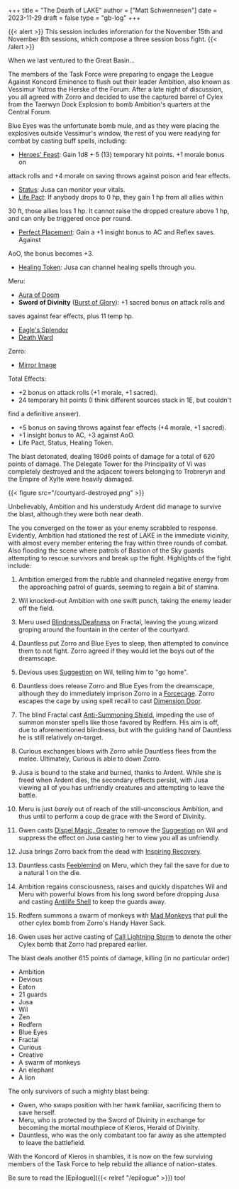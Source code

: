 +++
title = "The Death of LAKE"
author = ["Matt Schwennesen"]
date = 2023-11-29
draft = false
type = "gb-log"
+++

{{< alert >}}
This session includes information for the November 15th and November 8th
sessions, which compose a three session boss fight.
{{< /alert >}}



When we last ventured to the Great Basin...

The members of the Task Force were preparing to engage the League Against
Koncord Eminence to flush out their leader Ambition, also known as Vessimur
Yutros the Herske of the Forum. After a late night of discussion, you all
agreed with Zorro and decided to use the captured barrel of Cylex from the
Taerwyn Dock Explosion to bomb Ambition's quarters at the Central Forum.

Blue Eyes was the unfortunate bomb mule, and as they were placing the explosives
outside Vessimur's window, the rest of you were readying for combat by casting
buff spells, including:

-   [Heroes' Feast](https://aonprd.com/SpellDisplay.aspx?ItemName=Heroes%27%20Feast): Gain 1d8 + 5 (13) temporary hit points. +1 morale bonus on

attack rolls and +4 morale on saving throws against poison and fear effects.

-   [Status](https://aonprd.com/SpellDisplay.aspx?ItemName=Status): Jusa can monitor your vitals.
-   [Life Pact](https://aonprd.com/SpellDisplay.aspx?ItemName=Life%20Pact): If anybody drops to 0 hp, they gain 1 hp from all allies within

30 ft, those allies loss 1 hp. It cannot raise the dropped creature above 1
hp, and can only be triggered once per round.

-   [Perfect Placement](https://aonprd.com/SpellDisplay.aspx?ItemName=Perfect%20Placement): Gain a +1 insight bonus to AC and Reflex saves. Against

AoO, the bonus becomes +3.

-   [Healing Token](https://aonprd.com/SpellDisplay.aspx?ItemName=Healing%20Token): Jusa can channel healing spells through you.

Meru:

-   [Aura of Doom](https://aonprd.com/SpellDisplay.aspx?ItemName=Aura%20of%20Doom)
-   **Sword of Divinity** ([Burst of Glory](https://aonprd.com/SpellDisplay.aspx?ItemName=Burst%20of%20Glory)): +1 sacred bonus on attack rolls and

saves against fear effects, plus 11 temp hp.

-   [Eagle's Splendor](https://aonprd.com/SpellDisplay.aspx?ItemName=Eagle%27s%20Splendor)
-   [Death Ward](https://aonprd.com/SpellDisplay.aspx?ItemName=Death%20Ward)

Zorro:

-   [Mirror Image](https://aonprd.com/SpellDisplay.aspx?ItemName=Mirror%20Image)

Total Effects:

-   +2 bonus on attack rolls (+1 morale, +1 sacred).
-   24 temporary hit points (I think different sources stack in 1E, but couldn't

find a definitive answer).

-   +5 bonus on saving throws against fear effects (+4 morale, +1 sacred).
-   +1 insight bonus to AC, +3 against AoO.
-   Life Pact, Status, Healing Token.

The blast detonated, dealing 180d6 points of damage for a total of 620 points of
damage. The Delegate Tower for the Principality of Vi was completely destroyed
and the adjacent towers belonging to Trobreryn and the Empire of Xylte were
heavily damaged.

{{< figure src="/courtyard-destroyed.png" >}}

Unbelievably, Ambition and his understudy Ardent did manage to survive the
blast, although they were both near death.

The you converged on the tower as your enemy scrabbled to response. Evidently,
Ambition had stationed the rest of LAKE in the immediate vicinity, with almost
every member entering the fray within three rounds of combat. Also flooding the
scene where patrols of Bastion of the Sky guards attempting to rescue survivors
and break up the fight. Highlights of the fight include:

1.  Ambition emerged from the rubble and channeled negative energy from the
    approaching patrol of guards, seeming to regain a bit of stamina.

2.  Wil knocked-out Ambition with one swift punch, taking the enemy leader off
    the field.

3.  Meru used [Blindness/Deafness](https://aonprd.com/SpellDisplay.aspx?ItemName=Blindness/Deafness) on Fractal, leaving the young wizard groping
    around the fountain in the center of the courtyard.

4.  Dauntless put Zorro and Blue Eyes to sleep, then attempted to convince them
    to not fight. Zorro agreed if they would let the boys out of the dreamscape.

5.  Devious uses [Suggestion](https://aonprd.com/SpellDisplay.aspx?ItemName=Suggestion) on Wil, telling him to "go home".

6.  Dauntless does release Zorro and Blue Eyes from the dreamscape, although they
    do immediately imprison Zorro in a [Forcecage](https://aonprd.com/SpellDisplay.aspx?ItemName=Forcecage). Zorro escapes the cage by using
    spell recall to cast [Dimension Door](https://aonprd.com/SpellDisplay.aspx?ItemName=Dimension%20Door).

7.  The blind Fractal cast [Anti-Summoning Shield](https://aonprd.com/SpellDisplay.aspx?ItemName=Anti-Summoning%20Shield), impeding the use of summon
    monster spells like those favored by Redfern. His aim is off, due to
    aforementioned blindness, but with the guiding hand of Dauntless he is still
    relatively on-target.

8.  Curious exchanges blows with Zorro while Dauntless flees from the
    melee. Ultimately, Curious is able to down Zorro.

9.  Jusa is bound to the stake and burned, thanks to Ardent. While she is freed
    when Ardent dies, the secondary effects persist, with Jusa viewing all of you
    has unfriendly creatures and attempting to leave the battle.

10. Meru is just _barely_ out of reach of the still-unconscious Ambition, and thus
    until to perform a coup de grace with the Sword of Divinity.

11. Gwen casts [Dispel Magic, Greater](https://aonprd.com/SpellDisplay.aspx?ItemName=Dispel%20Magic,%20Greater) to remove the [Suggestion](https://aonprd.com/SpellDisplay.aspx?ItemName=Suggestion) on Wil and
    suppress the effect on Jusa casting her to view you all as unfriendly.

12. Jusa brings Zorro back from the dead with [Inspiring Recovery](https://aonprd.com/SpellDisplay.aspx?ItemName=Inspiring%20Recovery).

13. Dauntless casts [Feeblemind](https://aonprd.com/SpellDisplay.aspx?ItemName=Feeblemind) on Meru, which they fail the save for due to a
    natural 1 on the die.

14. Ambition regains consciousness, raises and quickly dispatches Wil and Meru
    with powerful blows from his long sword before dropping Jusa and casting
    [Antilife Shell](https://aonprd.com/SpellDisplay.aspx?ItemName=Antilife%20Shell) to keep the guards away.

15. Redfern summons a swarm of monkeys with [Mad Monkeys](https://aonprd.com/SpellDisplay.aspx?ItemName=Mad%20Monkeys) that pull the other
    cylex bomb from Zorro's Handy Haver Sack.

16. Gwen uses her active casting of [Call Lightning Storm](https://aonprd.com/SpellDisplay.aspx?ItemName=Call%20Lightning%20Storm) to denote the other
    Cylex bomb that Zorro had prepared earlier.

The blast deals another 615 points of damage, killing (in no particular order)

-   Ambition
-   Devious
-   Eaton
-   21 guards
-   Jusa
-   Wil
-   Zen
-   Redfern
-   Blue Eyes
-   Fractal
-   Curious
-   Creative
-   A swarm of monkeys
-   An elephant
-   A lion

The only survivors of such a mighty blast being:

-   Gwen, who swaps position with her hawk familiar, sacrificing them to save
    herself.
-   Meru, who is protected by the Sword of Divinity in exchange for becoming the
    mortal mouthpiece of Kieros, Herald of Divinity.
-   Dauntless, who was the only combatant too far away as she attempted to leave
    the battlefield.

With the Koncord of Kieros in shambles, it is now on the few surviving members of
the Task Force to help rebuild the alliance of nation-states.

Be sure to read the [Epilogue]({{< relref "/epilogue" >}}) too!
